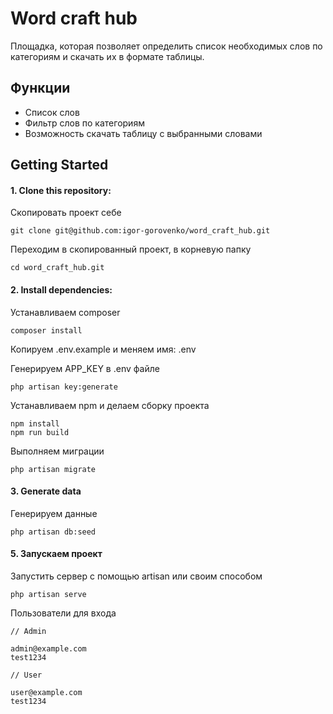 # Word craft hub

Площадка, которая позволяет определить список необходимых слов по категориям и скачать их в формате таблицы. 

## Функции

- Список слов
- Фильтр слов по категориям
- Возможность скачать таблицу с выбранными словами

## Getting Started

#### 1. Clone this repository:

Скопировать проект себе

```
git clone git@github.com:igor-gorovenko/word_craft_hub.git
```

Переходим в скопированный проект, в корневую папку

```
cd word_craft_hub.git
```

#### 2. Install dependencies:

Устанавливаем composer

```
composer install
```

Копируем .env.example и меняем имя: .env

Генерируем APP_KEY в .env файле

```
php artisan key:generate
```

Устанавливаем npm и делаем сборку проекта
```
npm install
npm run build
```

Выполняем миграции

```
php artisan migrate
```

#### 3. Generate data

Генерируем данные
```
php artisan db:seed
```

#### 5. Запускаем проект

Запустить сервер с помощью artisan или своим способом
```
php artisan serve
```

Пользователи для входа
```
// Admin

admin@example.com
test1234

// User

user@example.com
test1234
```